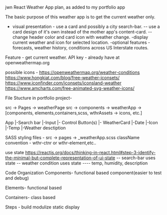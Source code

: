 jwn React Weather App plan, as added to my portfolio app

The basic purpose of this weather app is to get the current weather only. 
- visual presentation - use a card and possibly a city search-bar.
-- use a card design of it's own instead of the mother app's content-card.
-- change header color and card icon with weather change.
-display current weather and icon for selected location.
-optional features - forecasts, weather history, conditions across US Interstate routes.


Feature - get current weather.
API key - already have at openweathermap.org

possible icons - 
https://openweathermap.org/weather-conditions
https://www.hongkiat.com/blog/free-weather-iconsets/
https://www.iconfinder.com/iconsets/iconsland-weather
https://www.amcharts.com/free-animated-svg-weather-icons/


File Stucture in portfolio project-

src -> Pages -> weatherPage
src -> components -> weatherApp -> [components, elements,containers,scss, wthrAssets -> icons, etc.] 

App
|-Search bar
    |-Input
    |- Control Button(s)
|- WeatherCard
    |-Date
    |-Icon
    |-Temp
    |-Weather desctiption

SASS styling files -
src -> pages -> _weatherApp.scss
className convention - wthr-ctnr or wthr-element,etc..

use state https://reactjs.org/docs/thinking-in-react.html#step-3-identify-the-minimal-but-complete-representation-of-ui-state
-- search-bar uses state
-- weather condition uses state
---- temp, humidity, description

Code Organization
Components-
functional based component(easier to test and debug)

Elements-
functional based

Containers-
class based

Steps - 
build modulize static display
